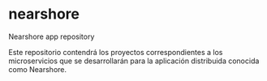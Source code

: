 # nearshore
Nearshore app repository

Este repositorio contendrá los proyectos correspondientes a los microservicios que se desarrollarán para la aplicación distribuida conocida como Nearshore.
